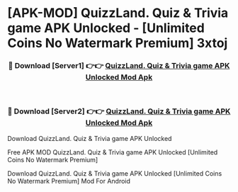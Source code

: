 # [APK-MOD] QuizzLand. Quiz & Trivia game APK Unlocked - [Unlimited Coins No Watermark Premium] 3xtoj



<div align="center">
<h3>🔴 Download [Server1] 👉👉 <a href="https://momento.my/?title=QuizzLand._Quiz_&_Trivia_game_APK_Unlocked">QuizzLand. Quiz & Trivia game APK Unlocked Mod Apk</a></h3><br>

<h3>🔴 Download [Server2] 👉👉 <a href="https://momento.my/?title=QuizzLand._Quiz_&_Trivia_game_APK_Unlocked">QuizzLand. Quiz & Trivia game APK Unlocked Mod Apk</a></h3>
</div>



Download QuizzLand. Quiz & Trivia game APK Unlocked 

Free APK MOD QuizzLand. Quiz & Trivia game APK Unlocked [Unlimited Coins No Watermark Premium]

Download QuizzLand. Quiz & Trivia game APK Unlocked [Unlimited Coins No Watermark Premium] Mod For Android
